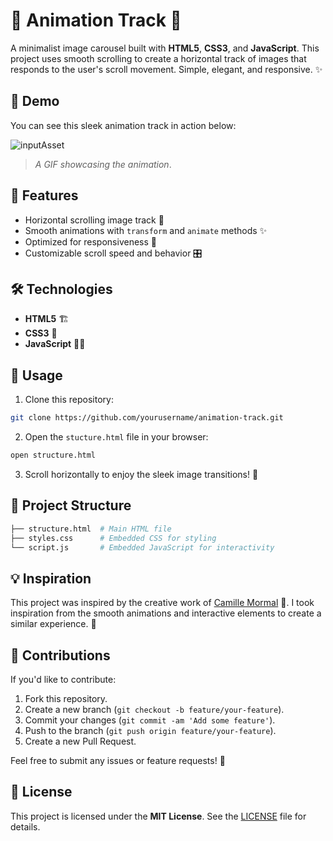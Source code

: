 # 🚀 Animation Track 🎨

A minimalist image carousel built with **HTML5**, **CSS3**, and **JavaScript**. This project uses smooth scrolling to create a horizontal track of images that responds to the user's scroll movement. Simple, elegant, and responsive. ✨

## 📸 Demo

You can see this sleek animation track in action below:

![inputAsset](https://github.com/user-attachments/assets/74cf2a00-9b94-4eb4-bffa-61cd5c43f65f)


> _A GIF showcasing the animation_.

## 🌟 Features

- Horizontal scrolling image track 🚀
- Smooth animations with `transform` and `animate` methods ✨
- Optimized for responsiveness 📱
- Customizable scroll speed and behavior 🎛️

## 🛠️ Technologies

- **HTML5** 🏗️
- **CSS3** 🎨
- **JavaScript** 🧑‍💻

## 🔧 Usage

1. Clone this repository:

```bash
git clone https://github.com/yourusername/animation-track.git
```

2. Open the `stucture.html` file in your browser:

```bash
open structure.html
```

3. Scroll horizontally to enjoy the sleek image transitions! 🎉

## 📂 Project Structure

```bash
├── structure.html  # Main HTML file
├── styles.css      # Embedded CSS for styling
└── script.js       # Embedded JavaScript for interactivity
```

## 💡 Inspiration

This project was inspired by the creative work of [Camille Mormal](https://camillemormal.com/) 🎨. I took inspiration from the smooth animations and interactive elements to create a similar experience. 🚀

## 🤝 Contributions

If you'd like to contribute:

1. Fork this repository.
2. Create a new branch (`git checkout -b feature/your-feature`).
3. Commit your changes (`git commit -am 'Add some feature'`).
4. Push to the branch (`git push origin feature/your-feature`).
5. Create a new Pull Request.

Feel free to submit any issues or feature requests! 🚀

## 📜 License

This project is licensed under the **MIT License**. See the [LICENSE](LICENSE) file for details. 
